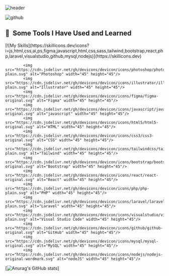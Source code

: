 ![header](https://capsule-render.vercel.app/api?type=waving&color=0:32519b,100:465c99&height=120&section=header&text=Hello%20I'M%20David%20Lorent&fontSize=50&fontColor=ffffff&animation=fadeIn)


<!--
**zowlou/zowlou** is a ✨ _special_ ✨ repository because its `README.md` (this file) appears on your GitHub profile.

Here are some ideas to get you started:

- 🔭 I’m currently working on ...
- 🌱 I’m currently learning ...
- 👯 I’m looking to collaborate on ...
- 🤔 I’m looking for help with ...
- 💬 Ask me about ...
- 📫 How to reach me: ...
- 😄 Pronouns: ...
- ⚡ Fun fact: ...
-->

![github](https://img.shields.io/badge/GitHub-000000?style=for-the-badge&logo=GitHub&logoColor=white)

<h2> 🚀 &nbsp;Some Tools I Have Used and Learned</h2>
<p align="left">
            [![My Skills](https://skillicons.dev/icons?i=js,html,css,ai,ps,figma,javascript,html,css,sass,tailwind,bootstrap,react,php,laravel,visualstudio,github,mysql,nodejs)](https://skillicons.dev)


            <img src="https://cdn.jsdelivr.net/gh/devicons/devicon/icons/photoshop/photoshop-plain.svg" alt="Photoshop" width="45" height="45"/>          
            <img src="https://cdn.jsdelivr.net/gh/devicons/devicon/icons/illustrator/illustrator-plain.svg" alt="Illustrator" width="45" height="45"/>          
            <img src="https://cdn.jsdelivr.net/gh/devicons/devicon/icons/figma/figma-original.svg" alt="Figma" width="45" height="45"/>          
            <img src="https://cdn.jsdelivr.net/gh/devicons/devicon/icons/javascript/javascript-original.svg" alt="javascript" width="45" height="45"/>
            <img src="https://cdn.jsdelivr.net/gh/devicons/devicon/icons/html5/html5-original.svg" alt="HTML" width="45" height="45"/>
            <img src="https://cdn.jsdelivr.net/gh/devicons/devicon/icons/css3/css3-original.svg" alt="CSS" width="45" height="45"/>          
            <img src="https://cdn.jsdelivr.net/gh/devicons/devicon/icons/tailwindcss/tailwindcss-plain.svg" alt="Tailwind" width="45" height="45"/>
            <img src="https://cdn.jsdelivr.net/gh/devicons/devicon/icons/bootstrap/bootstrap-original.svg" alt="Bootstrap" width="45" height="45"/>          
            <img src="https://cdn.jsdelivr.net/gh/devicons/devicon/icons/react/react-original.svg" alt="React" width="45" height="45"/>          
            <img src="https://cdn.jsdelivr.net/gh/devicons/devicon/icons/php/php-plain.svg" alt="PHP" width="45" height="45"/>     
            <img src="https://cdn.jsdelivr.net/gh/devicons/devicon/icons/laravel/laravel-plain.svg" alt="Laravel" width="45" height="45"/>
            <img src="https://cdn.jsdelivr.net/gh/devicons/devicon/icons/visualstudio/visualstudio-plain.svg" alt="Visual Studio Code" width="45" height="45"/>
            <img src="https://cdn.jsdelivr.net/gh/devicons/devicon/icons/github/github-original.svg" alt="GitHub" width="45" height="45"/>
            <img src="https://cdn.jsdelivr.net/gh/devicons/devicon/icons/mysql/mysql-original.svg" alt="MySQL" width="45" height="45"/>
            <img src="https://cdn.jsdelivr.net/gh/devicons/devicon/icons/nodejs/nodejs-original-wordmark.svg" alt="nodeJS" width="45" height="45"/>
          
          

</p>


[![Anurag's GitHub stats](https://github-readme-stats.vercel.app/api?username=zowlou)]
          
